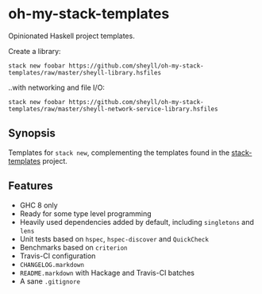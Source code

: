 # oh-my-stack-templates

Opinionated Haskell project templates.

Create a library:

    stack new foobar https://github.com/sheyll/oh-my-stack-templates/raw/master/sheyll-library.hsfiles

..with networking and file I/O:

    stack new foobar https://github.com/sheyll/oh-my-stack-templates/raw/master/sheyll-network-service-library.hsfiles

## Synopsis

Templates for `stack new`, complementing the templates found in the [stack-templates](https://github.com/commercialhaskell/stack-templates) project.

## Features

* GHC 8 only
* Ready for some type level programming
* Heavily used dependencies added by default, including `singletons` and `lens`
* Unit tests based on `hspec`, `hspec-discover` and `QuickCheck`
* Benchmarks based on `criterion` 
* Travis-CI configuration
* `CHANGELOG.markdown`
* `README.markdown` with Hackage and Travis-CI batches
* A sane `.gitignore`
